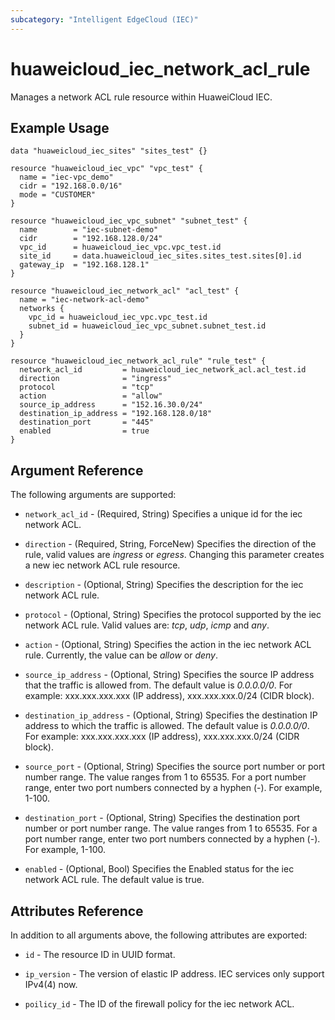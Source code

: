 ```yaml
---
subcategory: "Intelligent EdgeCloud (IEC)"
---
```


# huaweicloud\_iec\_network\_acl\_rule

Manages a network ACL rule resource within HuaweiCloud IEC.

## Example Usage

```hcl
data "huaweicloud_iec_sites" "sites_test" {}

resource "huaweicloud_iec_vpc" "vpc_test" {
  name = "iec-vpc_demo"
  cidr = "192.168.0.0/16"
  mode = "CUSTOMER"
}

resource "huaweicloud_iec_vpc_subnet" "subnet_test" {
  name        = "iec-subnet-demo"
  cidr        = "192.168.128.0/24"
  vpc_id      = huaweicloud_iec_vpc.vpc_test.id
  site_id     = data.huaweicloud_iec_sites.sites_test.sites[0].id
  gateway_ip  = "192.168.128.1"
}

resource "huaweicloud_iec_network_acl" "acl_test" {
  name = "iec-network-acl-demo"
  networks {
    vpc_id = huaweicloud_iec_vpc.vpc_test.id
    subnet_id = huaweicloud_iec_vpc_subnet.subnet_test.id
  }
}

resource "huaweicloud_iec_network_acl_rule" "rule_test" {
  network_acl_id         = huaweicloud_iec_network_acl.acl_test.id
  direction              = "ingress"
  protocol               = "tcp"
  action                 = "allow"
  source_ip_address      = "152.16.30.0/24"
  destination_ip_address = "192.168.128.0/18"
  destination_port       = "445"
  enabled                = true
}
```

## Argument Reference

The following arguments are supported:

* `network_acl_id` - (Required, String) Specifies a unique id for the iec 
    network ACL.

* `direction` - (Required, String, ForceNew) Specifies the direction of the 
    rule, valid values are *ingress* or *egress*. Changing this parameter 
    creates a new iec network ACL rule resource.

* `description` - (Optional, String) Specifies the description for the iec 
    network ACL rule.

* `protocol` - (Optional, String) Specifies the protocol supported by the iec 
    network ACL rule. Valid values are: *tcp*, *udp*, *icmp* and *any*.

* `action` - (Optional, String) Specifies the action in the iec network ACL 
    rule. Currently, the value can be *allow* or *deny*.

* `source_ip_address` - (Optional, String) Specifies the source IP address that 
    the traffic is allowed from. The default value is *0.0.0.0/0*. For example: 
    xxx.xxx.xxx.xxx (IP address), xxx.xxx.xxx.0/24 (CIDR block).

* `destination_ip_address` - (Optional, String) Specifies the destination IP 
    address to which the traffic is allowed. The default value is *0.0.0.0/0*. 
    For example: xxx.xxx.xxx.xxx (IP address), xxx.xxx.xxx.0/24 (CIDR block).

* `source_port` - (Optional, String) Specifies the source port number or port   
    number range. The value ranges from 1 to 65535. For a port number range, 
    enter two port numbers connected by a hyphen (-). For example, 1-100.

* `destination_port` - (Optional, String) Specifies the destination port number 
    or port number range. The value ranges from 1 to 65535. For a port number 
    range, enter two port numbers connected by a hyphen (-). For example, 1-100.

* `enabled` - (Optional, Bool) Specifies the Enabled status for the iec network 
    ACL rule. The default value is true.

## Attributes Reference

In addition to all arguments above, the following attributes are exported:

* `id` - The resource ID in UUID format.

* `ip_version` - The version of elastic IP address. 
    IEC services only support IPv4(4) now.

* `poilicy_id` - The ID of the firewall policy for the iec network ACL.
